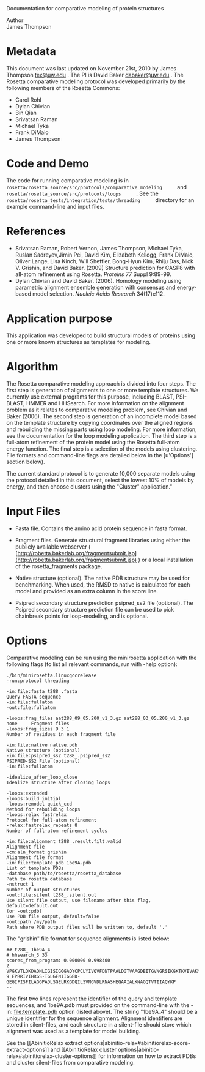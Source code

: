 <!-- --- title: Minirosetta Comparative Modeling -->Documentation for comparative modeling of protein structures

 Author   
James Thompson

Metadata
========

This document was last updated on November 21st, 2010 by James Thompson [tex@uw.edu](#) . The PI is David Baker [dabaker@uw.edu](#) . The Rosetta comparative modeling protocol was developed primarily by the following members of the Rosetta Commons:

-   Carol Rohl
-   Dylan Chivian
-   Bin Qian
-   Srivatsan Raman
-   Michael Tyka
-   Frank DiMaio
-   James Thompson

Code and Demo
=============

The code for running comparative modeling is in `       rosetta/rosetta_source/src/protocols/comparative_modeling      ` and `       rosetta/rosetta_source/src/protocols/loops      ` . See the `       rosetta/rosetta_tests/integration/tests/threading      ` directory for an example command-line and input files.

References
==========

-   Srivatsan Raman, Robert Vernon, James Thompson, Michael Tyka, Ruslan Sadreyev,Jimin Pei, David Kim, Elizabeth Kellogg, Frank DiMaio, Oliver Lange, Lisa Kinch, Will Sheffler, Bong-Hyun Kim, Rhiju Das, Nick V. Grishin, and David Baker. (2009) Structure prediction for CASP8 with all-atom refinement using Rosetta. *Proteins* 77 Suppl 9:89-99.
-   Dylan Chivian and David Baker. (2006). Homology modeling using parametric alignment ensemble generation with consensus and energy-based model selection. *Nucleic Acids Research* 34(17)e112.

Application purpose
===========================================

This application was developed to build structural models of proteins using one or more known structures as templates for modeling.

Algorithm
=========

The Rosetta comparative modeling approach is divided into four steps. The first step is generation of alignments to one or more template structures. We currently use external programs for this purpose, including BLAST, PSI-BLAST, HMMER and HHSearch. For more information on the alignment problem as it relates to comparative modeling problem, see Chivian and Baker (2006). The second step is generation of an incomplete model based on the template structure by copying coordinates over the aligned regions and rebuilding the missing parts using loop modeling. For more information, see the documentation for the loop modeling application. The third step is a full-atom refinement of the protein model using the Rosetta full-atom energy function. The final step is a selection of the models using clustering. File formats and command-line flags are detailed below in the [u'Options'] section below).

The current standard protocol is to generate 10,000 separate models using the protocol detailed in this document, select the lowest 10% of models by energy, and then choose clusters using the "Cluster" application."

Input Files
===========

-   Fasta file. Contains the amino acid protein sequence in fasta format.

-   Fragment files. Generate structural fragment libraries using either the publicly available webserver ( [http://robetta.bakerlab.org/fragmentsubmit.jsp](http://robetta.bakerlab.org/fragmentsubmit.jsp) ) or a local installation of the rosetta\_fragments package.

-   Native structure (optional). The native PDB structure may be used for benchmarking. When used, the RMSD to native is calculated for each model and provided as an extra column in the score line.

-   Psipred secondary structure prediction psipred\_ss2 file (optional). The Psipred secondary structure prediction file can be used to pick chainbreak points for loop-modeling, and is optional.

Options
=======

Comparative modeling can be run using the minirosetta application with the following flags (to list all relevant commands, run with -help option):

```
./bin/minirosetta.linuxgccrelease
-run:protocol threading

-in:file:fasta t288_.fasta                                                    Query FASTA sequence
-in:file:fullatom
-out:file:fullatom

-loops:frag_files aat288_09_05.200_v1_3.gz aat288_03_05.200_v1_3.gz none     Fragment files
-loops:frag_sizes 9 3 1                                                      Number of residues in each fragment file

-in:file:native native.pdb                                                  Native structure (optional)
-in:file:psipred_ss2 t288_.psipred_ss2                                        PSIPRED-SS2 File (optional)
-in:file:fullatom

-idealize_after_loop_close                                                    Idealize structure after closing loops

-loops:extended
-loops:build_initial
-loops:remodel quick_ccd                                                     Method for rebuilding loops
-loops:relax fastrelax                                                       Protocol for full-atom refinement
-relax:fastrelax_repeats 8                                                    Number of full-atom refinement cycles

-in:file:alignment t288_.result.filt.valid                                    Alignment file
-cm:aln_format grishin                                                        Alignment file format
-in:file:template_pdb 1be9A.pdb                                               List of template PDBs
-database path/to/rosetta/rosetta_database                                    Path to rosetta database
-nstruct 1                                                                    Number of output structures
-out:file:silent t288_.silent.out                                             Use silent file output, use filename after this flag, default=default.out
(or -out:pdb)                                                                 Use PDB file output, default=false
-out:path /my/path                                                            Path where PDB output files will be written to, default '.'
```

The "grishin" file format for sequence alignments is listed below:

```
## t288_ 1be9A_4
# hhsearch_3 33
scores_from_program: 0.000000 0.998400
2 VPGKVTLQKDAQNLIGISIGGGAQYCPCLYIVQVFDNTPAALDGTVAAGDEITGVNGRSIKGKTKVEVAKMIQEVKGEVTIHYNKLQ
9 EPRRIVIHRGS-TGLGFNIIGGED-GEGIFISFILAGGPADLSGELRKGDQILSVNGVDLRNASHEQAAIALKNAGQTVTIIAQYKP
--
```

The first two lines represent the identifier of the query and template sequences, and 1be9A.pdb must provided on the command-line with the -in: <file:template_pdb> option (listed above). The string "1be9A\_4" should be a unique identifier for the sequence alignment. Alignment identifiers are stored in silent-files, and each structure in a silent-file should store which alignment was used as a template for model building.

See the [[AbinitioRelax extract options|abinitio-relax#abinitiorelax-score-extract-options]] and [[AbinitioRelax cluster options|abinitio-relax#abinitiorelax-cluster-options]] for information on how to extract PDBs and cluster silent-files from comparative modeling.
